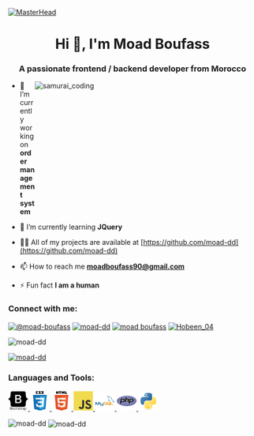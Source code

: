 [![MasterHead](https://raw.githubusercontent.com/sagar-viradiya/sagar-viradiya/master/resources/banner.png)](https://rishavchanda.io)
<h1 align="center">Hi 👋, I'm Moad Boufass</h1>
<h3 align="center">A passionate frontend / backend developer from Morocco</h3>
<img align="right" width="450" height="250" src="https://camo.githubusercontent.com/5ddf73ad3a205111cf8c686f687fc216c2946a75005718c8da5b837ad9de78c9/68747470733a2f2f7468756d62732e6766796361742e636f6d2f4576696c4e657874446576696c666973682d736d616c6c2e676966" alt="samurai_coding">

- 🔭 I’m currently working on **order management system**

- 🌱 I’m currently learning **JQuery**

- 👨‍💻 All of my projects are available at [https://github.com/moad-dd](https://github.com/moad-dd)

- 📫 How to reach me **moadboufass90@gmail.com**

- ⚡ Fun fact **I am a human**

<h3 align="left">Connect with me:</h3>
<p align="left">
<a href="https://codepen.io/@moad-boufass" target="blank"><img align="center" src="https://raw.githubusercontent.com/rahuldkjain/github-profile-readme-generator/master/src/images/icons/Social/codepen.svg" alt="@moad-boufass" height="30" width="40" /></a>
<a href="https://dev.to/moad-dd" target="blank"><img align="center" src="https://raw.githubusercontent.com/rahuldkjain/github-profile-readme-generator/master/src/images/icons/Social/devto.svg" alt="moad-dd" height="30" width="40" /></a>
<a href="https://stackoverflow.com/users/moad boufass" target="blank"><img align="center" src="https://raw.githubusercontent.com/rahuldkjain/github-profile-readme-generator/master/src/images/icons/Social/stack-overflow.svg" alt="moad boufass" height="30" width="40" /></a>
<a href="https://discord.gg/Hobeen_04" target="blank"><img align="center" src="https://raw.githubusercontent.com/rahuldkjain/github-profile-readme-generator/master/src/images/icons/Social/discord.svg" alt="Hobeen_04" height="30" width="40" /></a>
</p>
<p align="left">
</p>

<p align="left"> <img src="https://komarev.com/ghpvc/?username=moad-dd&label=Profile%20views&color=0e75b6&style=flat" alt="moad-dd" /> </p>

<p align="left"> <a href="https://github.com/ryo-ma/github-profile-trophy"><img src="https://github-profile-trophy.vercel.app/?username=moad-dd" alt="moad-dd" /></a> </p>




<h3 align="left">Languages and Tools:</h3>
<p align="left"> <a href="https://getbootstrap.com" target="_blank" rel="noreferrer"> <img src="https://raw.githubusercontent.com/devicons/devicon/master/icons/bootstrap/bootstrap-plain-wordmark.svg" alt="bootstrap" width="40" height="40"/> </a> <a href="https://www.w3schools.com/css/" target="_blank" rel="noreferrer"> <img src="https://raw.githubusercontent.com/devicons/devicon/master/icons/css3/css3-original-wordmark.svg" alt="css3" width="40" height="40"/> </a> <a href="https://www.w3.org/html/" target="_blank" rel="noreferrer"> <img src="https://raw.githubusercontent.com/devicons/devicon/master/icons/html5/html5-original-wordmark.svg" alt="html5" width="40" height="40"/> </a> <a href="https://developer.mozilla.org/en-US/docs/Web/JavaScript" target="_blank" rel="noreferrer"> <img src="https://raw.githubusercontent.com/devicons/devicon/master/icons/javascript/javascript-original.svg" alt="javascript" width="40" height="40"/> </a> <a href="https://www.mysql.com/" target="_blank" rel="noreferrer"> <img src="https://raw.githubusercontent.com/devicons/devicon/master/icons/mysql/mysql-original-wordmark.svg" alt="mysql" width="40" height="40"/> </a> <a href="https://www.php.net" target="_blank" rel="noreferrer"> <img src="https://raw.githubusercontent.com/devicons/devicon/master/icons/php/php-original.svg" alt="php" width="40" height="40"/> </a> <a href="https://www.python.org" target="_blank" rel="noreferrer"> <img src="https://raw.githubusercontent.com/devicons/devicon/master/icons/python/python-original.svg" alt="python" width="40" height="40"/> </a> </p>

<p><img align="left" src="https://github-readme-stats.vercel.app/api/top-langs?username=moad-dd&show_icons=true&locale=en&layout=compact" alt="moad-dd" /></p>

<p>&nbsp;<img align="center" src="https://github-readme-stats.vercel.app/api?username=moad-dd&show_icons=true&locale=en" alt="moad-dd" /></p>

